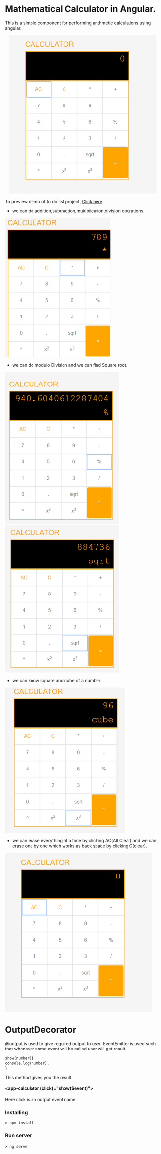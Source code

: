 # Mathematical Calculator in Angular.
This is a simple component for performing arithmetic calculations using angular.
<p align="center">
    <img  alt="calci" src="images/allclear.png" class="img-responsive">
</p>

To preview demo of to do list project, [Click here](https://angular-x4kzo1.stackblitz.io)

* we can do addition,subtraction,multiplication,division operations.
<p><img src="\images\multi.png"></p>

* we can do modulo Division and we can find Square root.
<p><img src="\images\modulo.png"><img src="\images\sqrt.png"></p>

* we can know square and cube of a number.
<p><img src="\images\cube.png"></p>

* we can erase everything at a time by clicking AC(All Clear) and we can erase one by one which works as back space by clicking C(clear).
<p><img src="\images\allclear.png"></p>

# OutputDecorator
 @output is used to give required output to user.
EventEmitter is used such that whenever some event will be called user will get result. 
```
show(number){
console.log(number);
}
```
This method gives you the result.
#### <app-calculator (click)="show($event)"></app-calculator>
Here click is an output event name.

### Installing

```
> npm install
```

### Run server

```
> ng serve
```
